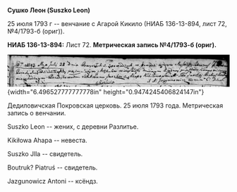 **Сушко Леон (Suszko Leon)**

25 июля 1793 г -- венчание с Агарой Кикило (НИАБ 136-13-894, лист 72,
№4/1793-б (ориг)).

**НИАБ 136-13-894:** Лист 72. **Метрическая запись №4/1793-б (ориг).**

![](./media/e15ae434909503a8c0ce9d9c8b53868a12ba381d.png){width="6.496527777777778in"
height="0.9474245406824147in"}

Дедиловичская Покровская церковь. 25 июля 1793 года. Метрическая запись
о венчании.

Suszko Leon -- жених, с деревни Разлитье.

Kikiłowa Ahapa -- невеста.

Suszko Jlla -- свидетель.

Boutruk? Piatruś -- свидетель.

Jazgunowicz Antoni -- ксёндз.
